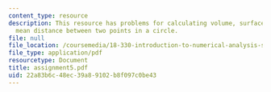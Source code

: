 ```yaml
---
content_type: resource
description: This resource has problems for calculating volume, surface area, and
  mean distance between two points in a circle.
file: null
file_location: /coursemedia/18-330-introduction-to-numerical-analysis-spring-2004/22a83b6c48ec39a89102b8f097c0be43_assignment5.pdf
file_type: application/pdf
resourcetype: Document
title: assignment5.pdf
uid: 22a83b6c-48ec-39a8-9102-b8f097c0be43
---
```

